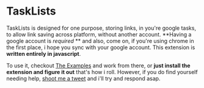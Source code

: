 TaskLists
===============
 TaskLists is designed for one purpose, storing links, in you're google tasks, to allow link saving across platform, without another account.
 **Having a google account is *required* ** and also, come on, if you're using chrome in the first place, i hope you sync with your google account.
 This extension is **written entirely in javascript**.
 
 To use it, checkout [The Examples](./examples) and work from there, or **just install the extension and figure it out** that's how i roll.
 However, if you do find yourself needing help, [shoot me a tweet](http://twitter.com/b3ngr33ni3r) and i'll try and respond asap.
 